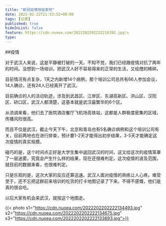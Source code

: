 ```yaml
---
title: "新冠疫情快结束吧"
date: 2022-02-22T21:53:52+08:00
tags: [记录]
published: true
hideInList: false
feature: https://cdn.nuoea.com/2022202202222216392.jpg!s
type: 
---
```


##疫情

对于武汉人来说，这是平静被打破的一天。不知不觉，我们已经跟疫情对抗了两年的时间。没想到一场培训，把武汉人好不容易得来的正常的生活，又给搅的稀碎。

目前情况有点复杂，1天之内新增14个病例，那个培训公司总共有66人参加会议，14人确诊，还有24人已经离开了武汉。

目前确诊的人的活动轨迹，涉及到武昌区、江岸区、东湖高新区、洪山区、汉阳区、硚口区，武汉人都清楚，这基本就是武汉最繁华的6个区。

从流调来看，他们去了医院酒店餐厅飞机场高铁站，这都是人群极度密集的区域，传播风险很高。

而且不仅是武汉，截止今天下午，北京和青岛也有5名确诊病例和这个培训公司有关，目前两地也在进行排查，预计要1-2天才能得出初步结果，3-5天才能确定这次疫情的真实规模。

碰巧的是，这个时间点正好是大学生集中返回武汉的时间，这又给这次的疫情笼罩了一层迷雾。究竟会产生什么样的结果，现在还很难判定。这次疫情的波及范围，就目前的数据来看，也很难判定。

只是乐观的是，这次大家的反应还算迅速。武汉人面对疫情的熟练让人心疼。难受至于，还不忘把这群前来培训的吃货的打卡地图记录了下来。不得不感慨，他们是真的很会吃。

以后大家有机会来武汉，就按这个地图走。


{{< photo s1="https://cdn.nuoea.com/2022202202222134493.jpg" s2="https://cdn.nuoea.com/2022202202222134675.jpg" s3="https://cdn.nuoea.com/2022202202222133693.jpg">}}